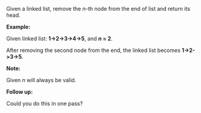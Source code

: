 
Given a linked list, remove the  _n_-th node from the end of list and return its head.

**Example:**

Given linked list: **1->2->3->4->5**, and **_n_ = 2**.

After removing the second node from the end, the linked list becomes **1->2->3->5**.

**Note:**

Given  _n_  will always be valid.

**Follow up:**

Could you do this in one pass?